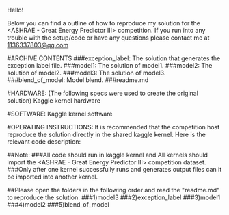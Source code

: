 Hello!

Below you can find a outline of how to reproduce my solution for the <ASHRAE - Great Energy Predictor III> competition.
If you run into any trouble with the setup/code or have any questions please contact me at <1136337803@qq.com>

#ARCHIVE CONTENTS
###exception_label: The solution that generates the exception label file.
###model1: The solution of model1.
###model2: The solution of model2.
###model3: The solution of model3.
###blend_of_model: Model blend.
###readme.md

#HARDWARE: (The following specs were used to create the original solution)
Kaggle kernel hardware

#SOFTWARE:
Kaggle kernel software

#OPERATING INSTRUCTIONS:
It is recommended that the competition host reproduce the solution directly in the shared kaggle kernel. 
Here is the relevant code description:

##Note:
###All code should run in kaggle kernel and All kernels should import the <ASHRAE - Great Energy Predictor III> competition dataset. 
###Only after one kernel successfully runs and generates output files can it be imported into another kernel.

##Please open the folders in the following order and read the "readme.md" to reproduce the solution.
###1)model3
###2)exception_label
###3)model1
###4)model2
###5)blend_of_model